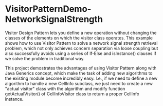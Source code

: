 # VisitorPatternDemo-NetworkSignalStrength
Visitor Design Pattern lets you define a new operation without changing the classes of the elements on which the visitor class operates.
This example shows how to use Visitor Pattern to solve a network signal strength retrieval problem, which not only achieves concern separation via loose coupling but also successfully avoids using a series of If-Else and isInstance() clauses if we solve the problem in traditional way.

This project demostrates the advantages of using Visitor Pattern along with Java Generics concept, which make the task of adding new algorithms to the existing module become incredibly easy. 
I.e., if we need to define a new algorithm to handle a new CellInfo subclass, we just need to create a new "actual visitor" class with the algorithm and modify function getActualVisitor() of CellInfoVisitor class to return a proper CellInfo instance.